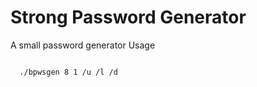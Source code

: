 # Strong Password Generator
A small password generator
Usage

<code>
  ./bpwsgen 8 1 /u /l /d
</code>
